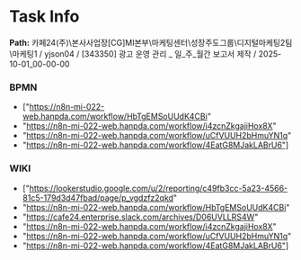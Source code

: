 # Task Info

**Path:** 카페24(주)\본사사업장\[CG]MI본부\마케팅센터\성장주도그룹\디지털마케팅2팀\마케팅1 / yjson04 / [343350] 광고 운영 관리 _ 일_주_월간 보고서 제작 / 2025-10-01_00-00-00

### BPMN
- ["https://n8n-mi-022-web.hanpda.com/workflow/HbTgEMSoUUdK4CBi"
- "https://n8n-mi-022-web.hanpda.com/workflow/i4zcnZkgajiHox8X"
- "https://n8n-mi-022-web.hanpda.com/workflow/uCfVUUH2bHmuYN1q"
- "https://n8n-mi-022-web.hanpda.com/workflow/4EatG8MJakLABrU6"]

### WIKI
- ["https://lookerstudio.google.com/u/2/reporting/c49fb3cc-5a23-4566-81c5-179d3d47fbad/page/p_vgdzfz2qkd"
- "https://n8n-mi-022-web.hanpda.com/workflow/HbTgEMSoUUdK4CBi"
- "https://cafe24.enterprise.slack.com/archives/D06UVLLRS4W"
- "https://n8n-mi-022-web.hanpda.com/workflow/i4zcnZkgajiHox8X"
- "https://n8n-mi-022-web.hanpda.com/workflow/uCfVUUH2bHmuYN1q"
- "https://n8n-mi-022-web.hanpda.com/workflow/4EatG8MJakLABrU6"]


